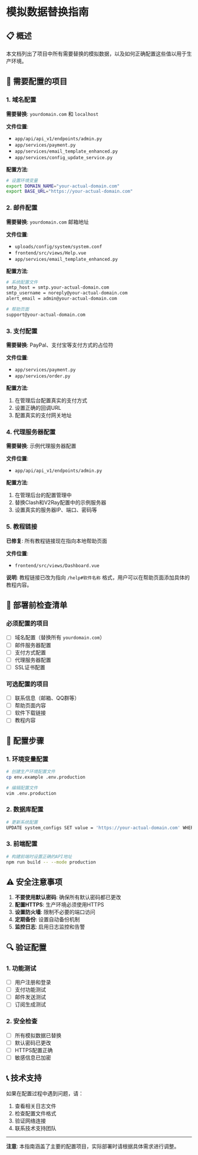 # 模拟数据替换指南

## 📋 概述

本文档列出了项目中所有需要替换的模拟数据，以及如何正确配置这些值以用于生产环境。

## 🔧 需要配置的项目

### 1. 域名配置

**需要替换**: `yourdomain.com` 和 `localhost`

**文件位置**:
- `app/api/api_v1/endpoints/admin.py`
- `app/services/payment.py`
- `app/services/email_template_enhanced.py`
- `app/services/config_update_service.py`

**配置方法**:
```bash
# 设置环境变量
export DOMAIN_NAME="your-actual-domain.com"
export BASE_URL="https://your-actual-domain.com"
```

### 2. 邮件配置

**需要替换**: `yourdomain.com` 邮箱地址

**文件位置**:
- `uploads/config/system/system.conf`
- `frontend/src/views/Help.vue`
- `app/services/email_template_enhanced.py`

**配置方法**:
```bash
# 系统配置文件
smtp_host = smtp.your-actual-domain.com
smtp_username = noreply@your-actual-domain.com
alert_email = admin@your-actual-domain.com

# 帮助页面
support@your-actual-domain.com
```

### 3. 支付配置

**需要替换**: PayPal、支付宝等支付方式的占位符

**文件位置**:
- `app/services/payment.py`
- `app/services/order.py`

**配置方法**:
1. 在管理后台配置真实的支付方式
2. 设置正确的回调URL
3. 配置真实的支付网关地址

### 4. 代理服务器配置

**需要替换**: 示例代理服务器配置

**文件位置**:
- `app/api/api_v1/endpoints/admin.py`

**配置方法**:
1. 在管理后台的配置管理中
2. 替换Clash和V2Ray配置中的示例服务器
3. 设置真实的服务器IP、端口、密码等

### 5. 教程链接

**已修复**: 所有教程链接现在指向本地帮助页面

**文件位置**:
- `frontend/src/views/Dashboard.vue`

**说明**: 教程链接已改为指向 `/help#软件名称` 格式，用户可以在帮助页面添加具体的教程内容。

## 🚀 部署前检查清单

### 必须配置的项目
- [ ] 域名配置（替换所有 `yourdomain.com`）
- [ ] 邮件服务器配置
- [ ] 支付方式配置
- [ ] 代理服务器配置
- [ ] SSL证书配置

### 可选配置的项目
- [ ] 联系信息（邮箱、QQ群等）
- [ ] 帮助页面内容
- [ ] 软件下载链接
- [ ] 教程内容

## 📝 配置步骤

### 1. 环境变量配置
```bash
# 创建生产环境配置文件
cp env.example .env.production

# 编辑配置文件
vim .env.production
```

### 2. 数据库配置
```bash
# 更新系统配置
UPDATE system_configs SET value = 'https://your-actual-domain.com' WHERE key = 'base_url';
```

### 3. 前端配置
```bash
# 构建前端时设置正确的API地址
npm run build -- --mode production
```

## ⚠️ 安全注意事项

1. **不要使用默认密码**: 确保所有默认密码都已更改
2. **配置HTTPS**: 生产环境必须使用HTTPS
3. **设置防火墙**: 限制不必要的端口访问
4. **定期备份**: 设置自动备份机制
5. **监控日志**: 启用日志监控和告警

## 🔍 验证配置

### 1. 功能测试
- [ ] 用户注册和登录
- [ ] 支付功能测试
- [ ] 邮件发送测试
- [ ] 订阅生成测试

### 2. 安全检查
- [ ] 所有模拟数据已替换
- [ ] 默认密码已更改
- [ ] HTTPS配置正确
- [ ] 敏感信息已加密

## 📞 技术支持

如果在配置过程中遇到问题，请：
1. 查看相关日志文件
2. 检查配置文件格式
3. 验证网络连接
4. 联系技术支持团队

---

**注意**: 本指南涵盖了主要的配置项目，实际部署时请根据具体需求进行调整。
